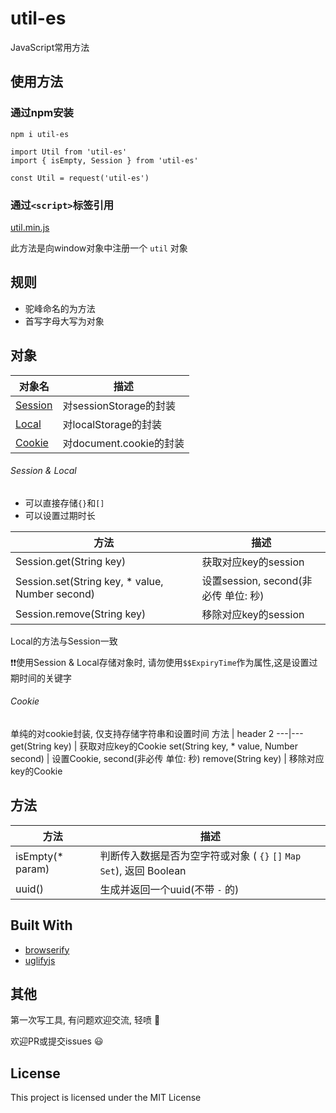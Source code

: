 # util-es

JavaScript常用方法

## 使用方法

### 通过npm安装
```
npm i util-es
```

```
import Util from 'util-es'
import { isEmpty, Session } from 'util-es'

const Util = request('util-es')
```


### 通过```<script>```标签引用
[util.min.js](https://github.com/lllllxt/util-es/blob/master/util.min.js)

此方法是向window对象中注册一个 ```util``` 对象

## 规则
- 驼峰命名的为方法
- 首写字母大写为对象

## 对象

对象名 | 描述
---|---
[Session](#session--local) | 对sessionStorage的封装
[Local](#session--local) | 对localStorage的封装
[Cookie](#cookie) | 对document.cookie的封装

###### Session & Local

- 可以直接存储```{}```和```[]```
- 可以设置过期时长

方法 | 描述
---|---
Session.get(String key) | 获取对应key的session
Session.set(String key, * value, Number second) | 设置session, second(非必传 单位: 秒)
Session.remove(String key) | 移除对应key的session
Local的方法与Session一致

:exclamation::exclamation:使用Session & Local存储对象时, 请勿使用```$$ExpiryTime```作为属性,这是设置过期时间的关键字

###### Cookie
单纯的对cookie封装, 仅支持存储字符串和设置时间
方法 | header 2
---|---
get(String key) | 获取对应key的Cookie
set(String key, * value, Number second) | 设置Cookie, second(非必传 单位: 秒)
remove(String key) | 移除对应key的Cookie


## 方法

方法 | 描述
---|---
isEmpty(* param) | 判断传入数据是否为空字符或对象 ( ```{}``` ```[]``` ```Map``` ```Set```), 返回 Boolean
uuid() | 生成并返回一个uuid(不带 ```-``` 的)


## Built With
* [browserify](https://www.npmjs.com/package/browserify)
* [uglifyjs](https://www.npmjs.com/package/uglify-js)

## 其他
第一次写工具, 有问题欢迎交流, 轻喷 :bow:

欢迎PR或提交issues :smiley:

## License
This project is licensed under the MIT License
